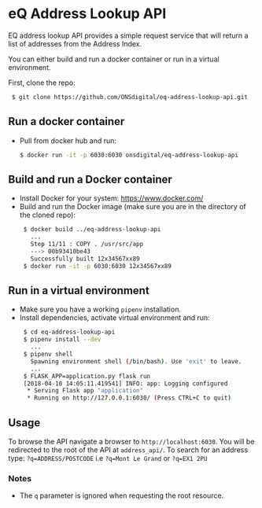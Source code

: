 # eQ Address Lookup API

EQ address lookup API provides a simple request service that will return a list of addresses from the Address Index.

You can either build and run a docker container or run in a virtual environment. 

First, clone the repo:
  ```bash
   $ git clone https://github.com/ONSdigital/eq-address-lookup-api.git
   ```
   
## Run a docker container
- Pull from docker hub and run: 
  ```bash
  $ docker run -it -p 6030:6030 onsdigital/eq-address-lookup-api
  ```
 
## Build and run a Docker container
- Install Docker for your system: https://www.docker.com/
- Build and run the Docker image (make sure you are in the directory of the cloned repo):
  ```bash
   $ docker build ../eq-address-lookup-api
     ...
     Step 11/11 : COPY . /usr/src/app
     ---> 00b93410be43
     Successfully built 12x34567xx89
   $ docker run -it -p 6030:6030 12x34567xx89
   ```

## Run in a virtual environment
- Make sure you have a working `pipenv` installation.
- Install dependencies, activate virtual environment and run:
  ```bash
   $ cd eq-address-lookup-api
   $ pipenv install --dev
     ...
   $ pipenv shell
     Spawning environment shell (/bin/bash). Use 'exit' to leave.
     ...
   $ FLASK_APP=application.py flask run
   [2018-04-10 14:05:11.419541] INFO: app: Logging configured
    * Serving Flask app "application"
    * Running on http://127.0.0.1:6030/ (Press CTRL+C to quit)   
  ```

## Usage
To browse the API navigate a browser to `http://localhost:6030`.  You will be redirected to the root of the API at `address_api/`.
To search for an address type: `?q=ADDRESS/POSTCODE` i.e `?q=Mont Le Grand` or `?q=EX1 2PU`


### Notes
- The `q` parameter is ignored when requesting the root resource.